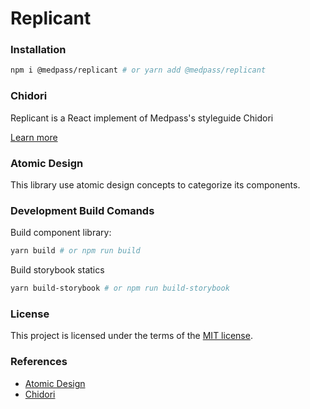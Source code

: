 # Replicant

### Installation

```bash
npm i @medpass/replicant # or yarn add @medpass/replicant
```

### Chidori

Replicant is a React implement of Medpass's styleguide Chidori 

[Learn more](https://medpassbrasil.github.io/chidori/)

### Atomic Design

This library use atomic design concepts to categorize its components.

### Development Build Comands

Build component library:

```bash
yarn build # or npm run build
```

Build storybook statics

```bash
yarn build-storybook # or npm run build-storybook
```

### License

This project is licensed under the terms of the [MIT license](/LICENSE).

### References

* [Atomic Design](https://github.com/danilowoz/react-atomic-design)
* [Chidori](https://github.com/MedPassBrasil/chidori)
